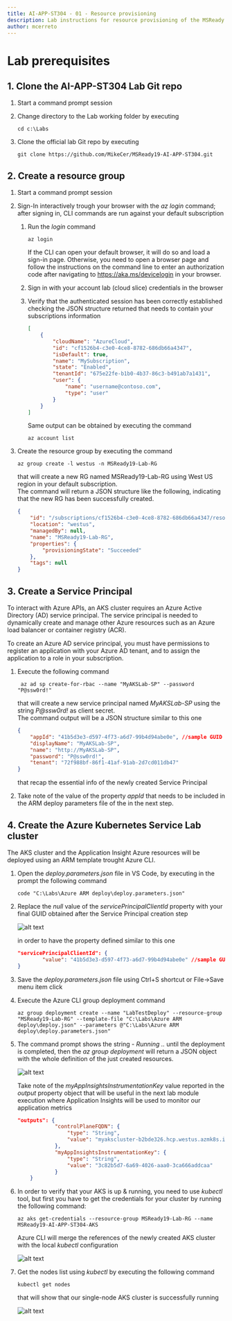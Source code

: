 ```yaml
---
title: AI-APP-ST304 - 01 - Resource provisioning
description: Lab instructions for resource provisioning of the MSReady 19 AI-APP-ST304 technical lab session
author: mcerreto
---
```

# Lab prerequisites

## 1. Clone the AI-APP-ST304 Lab Git repo

1. Start a command prompt session
2. Change directory to the Lab working folder by executing

   ```dos
   cd c:\Labs
   ```

3. Clone the official lab Git repo by executing  

   ```dos
   git clone https://github.com/MikeCer/MSReady19-AI-APP-ST304.git
   ```

## 2. Create a resource group

1. Start a command prompt session
2. Sign-In interactively trough your browser with the _az login_ command; after signing in, CLI commands are run against your default subscription
    1. Run the _login_ command  
         ```azurecli-interactive
        az login
        ```
        If the CLI can open your default browser, it will do so and load a sign-in page.
        Otherwise, you need to open a browser page and follow the instructions on the command line to enter an authorization code after navigating to https://aka.ms/devicelogin in your browser.
    2. Sign in with your account lab (cloud slice) credentials in the browser
    3. Verify that the authenticated session has been correctly established checking the JSON structure returned that needs to contain your subscriptions information  
        ``` json
        [
            {
                "cloudName": "AzureCloud",
                "id": "cf1526b4-c3e0-4ce8-8782-686db66a4347",
                "isDefault": true,
                "name": "MySubscription",
                "state": "Enabled",
                "tenantId": "675e22fe-b1b0-4b37-86c3-b491ab7a1431",
                "user": {
                    "name": "username@contoso.com",
                    "type": "user"
                }
            }
        ]
        ```
        Same output can be obtained by executing the command

         ```azurecli-interactive
        az account list
        ```

3. Create the resource group by executing the command  
    ```azurecli-interactive
    az group create -l westus -n MSReady19-Lab-RG
    ```
    that will create a new RG named MSReady19-Lab-RG using West US region in your default subscription.  
    The command will return a JSON structure like the following, indicating that the new RG has been successfully created.
    ``` json
    {
        "id": "/subscriptions/cf1526b4-c3e0-4ce8-8782-686db66a4347/resourceGroups/MSReady19-Lab-RG",
        "location": "westus",
        "managedBy": null,
        "name": "MSReady19-Lab-RG",
        "properties": {
            "provisioningState": "Succeeded"
        },
        "tags": null
    }
    ```

## 3. Create a Service Principal

To interact with Azure APIs, an AKS cluster requires an Azure Active Directory (AD) service principal. The service principal is needed to dynamically create and manage other Azure resources such as an Azure load balancer or container registry (ACR).

To create an Azure AD service principal, you must have permissions to register an application with your Azure AD tenant, and to assign the application to a role in your subscription.

1. Execute the following command  

   ```azurecli-interactive
    az ad sp create-for-rbac --name "MyAKSLab-SP" --password "P@ssw0rd!"
    ```

    that will create a new service principal named _MyAKSLab-SP_ using the string _P@ssw0rd!_ as client secret.  
    The command output will be a JSON structure similar to this one

    ```json
    {
        "appId": "41b5d3e3-d597-4f73-a6d7-99b4d94abe0e", //sample GUID value
        "displayName": "MyAKSLab-SP",
        "name": "http://MyAKSLab-SP",
        "password": "P@ssw0rd!",
        "tenant": "72f988bf-86f1-41af-91ab-2d7cd011db47"
    }
    ```

    that recap the essential info of the newly created Service Principal

2. Take note of the value of the property _appId_ that needs to be included in the ARM deploy parameters file of the in the next step.

## 4. Create the Azure Kubernetes Service Lab cluster

The AKS cluster and the Application Insight Azure resources will be deployed using an ARM template trought Azure CLI.

1. Open the _deploy.parameters.json_ file in VS Code, by executing in the prompt the following command

    ```dos
    code "C:\Labs\Azure ARM deploy\deploy.parameters.json"
    ```

2. Replace the _null_ value of the _servicePrincipalClientId_ property with your final GUID obtained after the Service Principal creation step  

   ![alt text](imgs/mod_01_img_01.png "servicePrincipalClientId value replacement")

   in order to have the property defined similar to this one

    ```json
    "servicePrincipalClientId": {
            "value": "41b5d3e3-d597-4f73-a6d7-99b4d94abe0e" //sample GUID value
    }
    ```

3. Save the _deploy.parameters.json_ file using Ctrl+S shortcut or File->Save menu item click

4. Execute the Azure CLI group deployment command

    ```azurecli-interactive
    az group deployment create --name "LabTestDeploy" --resource-group "MSReady19-Lab-RG" --template-file "C:\Labs\Azure ARM deploy\deploy.json" --parameters @"C:\Labs\Azure ARM deploy\deploy.parameters.json"
    ```

5. The command prompt shows the string _- Running .._ until the deployment is completed, then the _az group deployment_ will return a JSON object with the whole definition of the just created resources.  

    ![alt text](imgs/mod_01_img_02.png "servicePrincipalClientId value replacement")

    Take note of the _myAppInsightsInstrumentationKey_ value reported in the _output_ property object that will be useful in the next lab module execution where Application Insights will be used to monitor our application metrics  

    ```json
    "outputs": {
                "controlPlaneFQDN": {
                    "type": "String",
                    "value": "myakscluster-b2bde326.hcp.westus.azmk8s.io"
                },
                "myAppInsightsInstrumentationKey": {
                    "type": "String",
                    "value": "3c82b5d7-6a69-4026-aaa0-3ca666addcaa"
                }
        }
    ```

6. In order to verify that your AKS is up & running, you need to use _kubectl_ tool, but first you have to get the credentials for your cluster by running the following command:

    ```dos
    az aks get-credentials --resource-group MSReady19-Lab-RG --name MSReady19-AI-APP-ST304-AKS
    ```

    Azure CLI will merge the references of the newly created AKS cluster with the local _kubectl_ configuration  

    ![alt text](imgs/mod_01_img_03.png "Azure CLI AKS Credentials configuration")

7. Get the nodes list using  _kubectl_ by executing the following command

    ```dos
    kubectl get nodes 
    ```

    that will show that our single-node AKS cluster is successfully running

    ![alt text](imgs/mod_01_img_04.png "AKS Cluster running node")
